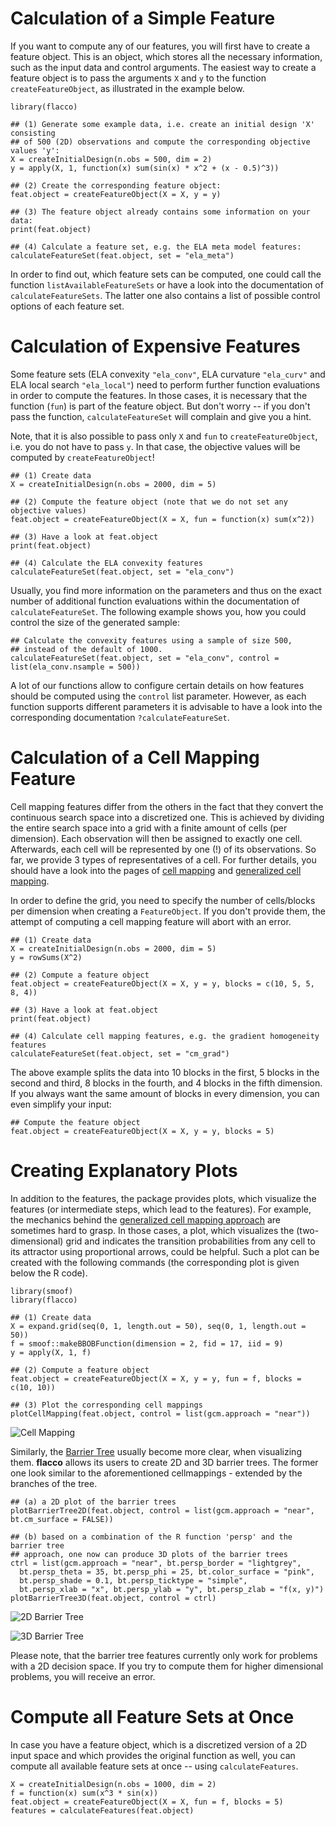 # Calculation of a Simple Feature

If you want to compute any of our features, you will first have to create a feature object. This is an object, which stores all the necessary information, such as the input data and control arguments.
The easiest way to create a feature object is to pass the arguments `X` and `y` to the function `createFeatureObject`, as illustrated in the example below.

```{r}
library(flacco)

## (1) Generate some example data, i.e. create an initial design 'X' consisting
## of 500 (2D) observations and compute the corresponding objective values 'y':
X = createInitialDesign(n.obs = 500, dim = 2)
y = apply(X, 1, function(x) sum(sin(x) * x^2 + (x - 0.5)^3))

## (2) Create the corresponding feature object:
feat.object = createFeatureObject(X = X, y = y)

## (3) The feature object already contains some information on your data:
print(feat.object)

## (4) Calculate a feature set, e.g. the ELA meta model features:
calculateFeatureSet(feat.object, set = "ela_meta")
```

In order to find out, which feature sets can be computed, one could call the function `listAvailableFeatureSets` or have a look into the documentation of `calculateFeatureSets`. The latter one also contains a list of possible control options of each feature set.

# Calculation of Expensive Features

Some feature sets (ELA convexity `"ela_conv"`, ELA curvature `"ela_curv"` and ELA local search `"ela_local"`) need to perform further function evaluations in order to compute the features. In those cases, it is necessary that the function (`fun`) is part of the feature object.
But don't worry -- if you don't pass the function, `calculateFeatureSet` will complain and give you a hint.

Note, that it is also possible to pass only `X` and `fun` to `createFeatureObject`, i.e. you do not have to pass `y`. In that case, the objective values will be computed by `createFeatureObject`!

```{r}
## (1) Create data
X = createInitialDesign(n.obs = 2000, dim = 5)

## (2) Compute the feature object (note that we do not set any objective values)
feat.object = createFeatureObject(X = X, fun = function(x) sum(x^2))

## (3) Have a look at feat.object
print(feat.object)

## (4) Calculate the ELA convexity features
calculateFeatureSet(feat.object, set = "ela_conv")
```

Usually, you find more information on the parameters and thus on the exact number of additional function evaluations within the documentation of `calculateFeatureSet`. The following example shows you, how you could control the size of the generated sample:

```{r}
## Calculate the convexity features using a sample of size 500, 
## instead of the default of 1000.
calculateFeatureSet(feat.object, set = "ela_conv", control = list(ela_conv.nsample = 500))
```

A lot of our functions allow to configure certain details on how features should be computed using the `control` list parameter. However, as each function supports different parameters it is advisable to have a look into the corresponding documentation `?calculateFeatureSet`.


# Calculation of a Cell Mapping Feature

Cell mapping features differ from the others in the fact that they convert the continuous search space into a discretized one. This is achieved by dividing the entire search space into a grid with a finite amount of cells (per dimension). Each observation will then be assigned to exactly one cell. Afterwards, each cell will be represented by one (!) of its observations. So far, we provide 3 types of representatives of a cell. For further details, you should have a look into the pages of [cell mapping](cm.md) and [generalized cell mapping](gcm.md).

In order to define the grid, you need to specify the number of cells/blocks per dimension when creating a `FeatureObject`. If you don't provide them, the attempt of computing a cell mapping feature will abort with an error.

```{r}
## (1) Create data
X = createInitialDesign(n.obs = 2000, dim = 5)
y = rowSums(X^2)

## (2) Compute a feature object
feat.object = createFeatureObject(X = X, y = y, blocks = c(10, 5, 5, 8, 4))

## (3) Have a look at feat.object
print(feat.object)

## (4) Calculate cell mapping features, e.g. the gradient homogeneity features
calculateFeatureSet(feat.object, set = "cm_grad")
```

The above example splits the data into 10 blocks in the first, 5 blocks in the second and third, 8 blocks in the fourth, and 4 blocks in the fifth dimension. If you always want the same amount of blocks in every dimension, you can even simplify your input:

```{r}
## Compute the feature object
feat.object = createFeatureObject(X = X, y = y, blocks = 5)
``` 


# Creating Explanatory Plots

In addition to the features, the package provides plots, which visualize the features (or intermediate steps, which lead to the features). For example, the mechanics behind the [generalized cell mapping approach](gcm.md) are sometimes hard to grasp. In those cases, a plot, which visualizes the (two-dimensional) grid and indicates the transition probabilities from any cell to its attractor using proportional arrows, could be helpful. Such a plot can be created with the following commands (the corresponding plot is given below the R code).

```{r}
library(smoof)
library(flacco)

## (1) Create data
X = expand.grid(seq(0, 1, length.out = 50), seq(0, 1, length.out = 50))
f = smoof::makeBBOBFunction(dimension = 2, fid = 17, iid = 9)
y = apply(X, 1, f)

## (2) Compute a feature object
feat.object = createFeatureObject(X = X, y = y, fun = f, blocks = c(10, 10))

## (3) Plot the corresponding cell mappings
plotCellMapping(feat.object, control = list(gcm.approach = "near"))
```

![Cell Mapping](example_cm.png)


Similarly, the [Barrier Tree](barriertrees.md) usually become more clear, when visualizing them. **flacco** allows its users to create 2D and 3D barrier trees. The former one look similar to the aforementioned cellmappings - extended by the branches of the tree.

```{r}
## (a) a 2D plot of the barrier trees
plotBarrierTree2D(feat.object, control = list(gcm.approach = "near", bt.cm_surface = FALSE))

## (b) based on a combination of the R function 'persp' and the barrier tree
## approach, one now can produce 3D plots of the barrier trees
ctrl = list(gcm.approach = "near", bt.persp_border = "lightgrey",
  bt.persp_theta = 35, bt.persp_phi = 25, bt.color_surface = "pink",
  bt.persp_shade = 0.1, bt.persp_ticktype = "simple",
  bt.persp_xlab = "x", bt.persp_ylab = "y", bt.persp_zlab = "f(x, y)")
plotBarrierTree3D(feat.object, control = ctrl)
```

![2D Barrier Tree](example_bt_2d.svg)

![3D Barrier Tree](example_bt_3d.svg)

Please note, that the barrier tree features currently only work for problems with a 2D decision space. If you try to compute them for higher dimensional problems, you will receive an error.


# Compute all Feature Sets at Once

In case you have a feature object, which is a discretized version of a 2D input space and which provides the original function as well, you can compute all available feature sets at once -- using `calculateFeatures`.

```{r}
X = createInitialDesign(n.obs = 1000, dim = 2)
f = function(x) sum(x^3 * sin(x))
feat.object = createFeatureObject(X = X, fun = f, blocks = 5)
features = calculateFeatures(feat.object)
```